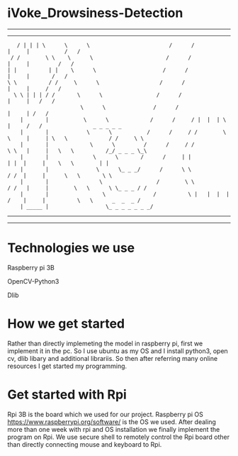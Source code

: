 # iVoke_Drowsiness-Detection

************************************************************************************************************************************************************

************************************************************************************************************************************************************

     
     
     
       
                        
       / | | | \      \      \                         /      /                 |     |           /   /
     / /        \ \    \      \                       /      /                  |     |         /   /
    | |          | |    \      \                     /      /                   |     |       /   /
    \ \          / /     \      \                   /      /                    |     |     /   /
      \ \ | | | / /       \      \                 /      /                     |     |   /   /
                           \      \               /      /                      |     | /   /
        |       |           \      \             /      /     / |  |  | \       |     /   /                _ _ _ _ _      
        |       |            \      \           /      /     / /        \ \     |     | \   \             / /     \ \
        |       |             \      \         /      /     / /           \ \   |     |   \   \          /_/ _ _ _ \_\
        |       |              \      \       /      /     | |             | |  |     |    \   \        | |
        |       |               \      \_ _ _/      /      \ \             / /  |     |      \   \       \ \
        |       |                \                 /        \ \           / /   |     |        \   \      \ \_ _ _ / /
        |       |                 \               /          \ |   |  |  | /    |     |          \   \      _  _  _ / 
        | _____ |                  \_ _ _ _ _ _ _/         
        


********************************************************************************************************************************************************************

*******************************************************************************************************************************************************************


# Technologies we use

Raspberry pi 3B

OpenCV-Python3

Dlib



# How we get started

Rather than directly implemeting the model in raspberry pi, first we implement it in the pc.
So I use ubuntu as my OS and I install python3, open cv, dlib libary and additional librariis.
So then after referring many online resources I get started my programming.

# Get started with Rpi

Rpi 3B is the board which we used for our project.
Raspberry pi OS https://www.raspberrypi.org/software/ is the OS we used.
After dealing more than one week with rpi and OS installation we finally implement the program on Rpi.
We use secure shell to remotely control the Rpi board other than directly connecting mouse and keyboard to Rpi.





